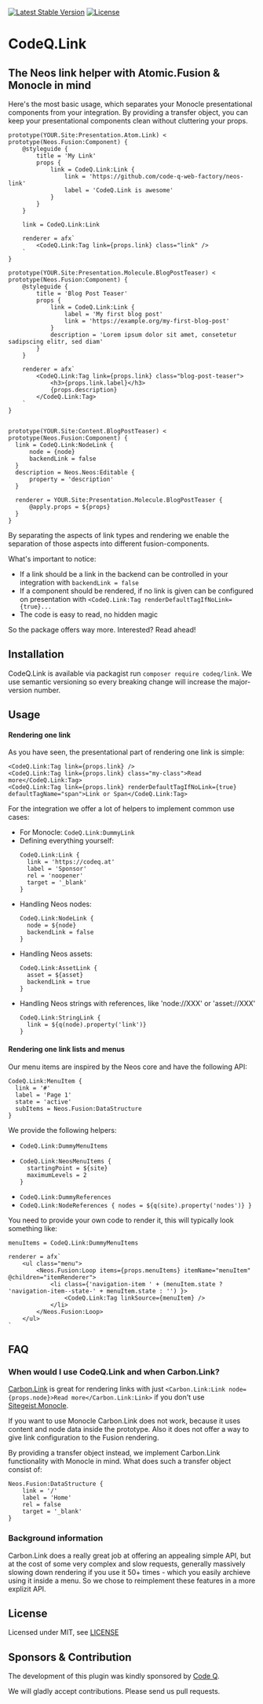[![Latest Stable Version](https://poser.pugx.org/codeq/link/v/stable)](https://packagist.org/packages/codeq/link)
[![License](https://poser.pugx.org/codeq/link/license)](LICENSE)

# CodeQ.Link

## The Neos link helper with Atomic.Fusion & Monocle in mind

Here's the most basic usage, which separates your Monocle presentational
components from your integration. By providing a transfer object, you can 
keep your presentational components clean without cluttering your props.

```
prototype(YOUR.Site:Presentation.Atom.Link) < prototype(Neos.Fusion:Component) {
    @styleguide {
        title = 'My Link'
        props {
            link = CodeQ.Link:Link {
                link = 'https://github.com/code-q-web-factory/neos-link'
                label = 'CodeQ.Link is awesome'
            }
        }
    }

    link = CodeQ.Link:Link

    renderer = afx`
        <CodeQ.Link:Tag link={props.link} class="link" />
    `
}

prototype(YOUR.Site:Presentation.Molecule.BlogPostTeaser) < prototype(Neos.Fusion:Component) {
    @styleguide {
        title = 'Blog Post Teaser'
        props {
            link = CodeQ.Link:Link {
                label = 'My first blog post'
                link = 'https://example.org/my-first-blog-post'
            }
            description = 'Lorem ipsum dolor sit amet, consetetur sadipscing elitr, sed diam'
        }
    }

    renderer = afx`
        <CodeQ.Link:Tag link={props.link} class="blog-post-teaser">
            <h3>{props.link.label}</h3>
            {props.description}
        </CodeQ.Link:Tag>
    `
}


prototype(YOUR.Site:Content.BlogPostTeaser) < prototype(Neos.Fusion:Component) {
  link = CodeQ.Link:NodeLink {
      node = {node}
      backendLink = false
  }
  description = Neos.Neos:Editable {
      property = 'description'
  }
  
  renderer = YOUR.Site:Presentation.Molecule.BlogPostTeaser {
      @apply.props = ${props}
  }
}
```
By separating the aspects of link types and rendering we enable the separation of those aspects into different
fusion-components.

What's important to notice:
  - If a link should be a link in the backend can be controlled in your integration with `backendLink = false`
  - If a component should be rendered, if no link is given can be configured on presentation with `<CodeQ.Link:Tag renderDefaultTagIfNoLink={true}...`
  - The code is easy to read, no hidden magic

So the package offers way more. Interested? Read ahead! 

## Installation

CodeQ.Link is available via packagist run `composer require codeq/link`.
We use semantic versioning so every breaking change will increase the major-version number.

## Usage

#### Rendering one link

As you have seen, the presentational part of rendering one link is simple:

```
<CodeQ.Link:Tag link={props.link} />
<CodeQ.Link:Tag link={props.link} class="my-class">Read more</CodeQ.Link:Tag>
<CodeQ.Link:Tag link={props.link} renderDefaultTagIfNoLink={true} defaultTagName="span">Link or Span</CodeQ.Link:Tag>
```

For the integration we offer a lot of helpers to implement common use cases:

- For Monocle: `CodeQ.Link:DummyLink`
- Defining everything yourself:
  ```
  CodeQ.Link:Link {
    link = 'https://codeq.at'
    label = 'Sponsor'
    rel = 'noopener'
    target = '_blank'
  }
  ```
- Handling Neos nodes:
  ```
  CodeQ.Link:NodeLink {
    node = ${node}
    backendLink = false
  }
  ```
- Handling Neos assets:
  ```
  CodeQ.Link:AssetLink {
    asset = ${asset}
    backendLink = true
  }
  ```
- Handling Neos strings with references, like 'node://XXX' or 'asset://XXX'
  ```
  CodeQ.Link:StringLink {
    link = ${q(node).property('link')}
  }
  ```

#### Rendering one link lists and menus

Our menu items are inspired by the Neos core and have the following API:
  ```
  CodeQ.Link:MenuItem {
    link = '#'
    label = 'Page 1'
    state = 'active'
    subItems = Neos.Fusion:DataStructure
  }
  ```

We provide the following helpers:

 - `CodeQ.Link:DummyMenuItems`
 - ```
   CodeQ.Link:NeosMenuItems {
     startingPoint = ${site}
     maximumLevels = 2
   }
   ```
- `CodeQ.Link:DummyReferences`
- `CodeQ.Link:NodeReferences { nodes = ${q(site).property('nodes')} }`

You need to provide your own code to render it, this will typically look something like:
```
menuItems = CodeQ.Link:DummyMenuItems

renderer = afx`
    <ul class="menu">
        <Neos.Fusion:Loop items={props.menuItems} itemName="menuItem" @children="itemRenderer">
            <li class={'navigation-item ' + (menuItem.state ? 'navigation-item--state-' + menuItem.state : '') }>
                <CodeQ.Link:Tag linkSource={menuItem} />
            </li>
        </Neos.Fusion:Loop>
    </ul>
`
```

## FAQ

### When would I use CodeQ.Link and when Carbon.Link?

[Carbon.Link](https://github.com/CarbonPackages/Carbon.Link) is great for rendering links with just
`<Carbon.Link:Link node={props.node}>Read more</Carbon.Link:Link>` if you don't use 
[Sitegeist.Monocle](https://github.com/sitegeist/Sitegeist.Monocle).

If you want to use Monocle Carbon.Link does not work, because it uses content and node data inside 
the prototype. Also it does not offer a way to give link configuration to the Fusion rendering.  

By providing a transfer object instead, we implement Carbon.Link functionality with Monocle in mind. What does such
a transfer object consist of:

```
Neos.Fusion:DataStructure {
    link = '/'
    label = 'Home'
    rel = false
    target = '_blank'
}
```

### Background information

Carbon.Link does a really great job at offering an appealing simple API, but at the cost of some very complex and slow 
requests, generally massively slowing down rendering if you use it 50+ times - which you easily archieve using it inside 
a menu. So we chose to reimplement these features in a more explizit API.

## License

Licensed under MIT, see [LICENSE](LICENSE)

## Sponsors & Contribution

The development of this plugin was kindly sponsored by [Code Q](http://codeq.at/).

We will gladly accept contributions. Please send us pull requests.
